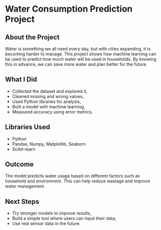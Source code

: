 # Water Consumption Prediction Project

## About the Project
Water is something we all need every day, but with cities expanding, it is becoming harder to manage. This project shows how machine learning can be used to predict how much water will be used in households. By knowing this in advance, we can save more water and plan better for the future.

## What I Did
- Collected the dataset and explored it,  
- Cleaned missing and wrong values,  
- Used Python libraries for analysis,  
- Built a model with machine learning,  
- Measured accuracy using error metrics.  

## Libraries Used
- Python  
- Pandas, Numpy, Matplotlib, Seaborn  
- Scikit-learn  

## Outcome
The model predicts water usage based on different factors such as household and environment. This can help reduce wastage and improve water management.

## Next Steps
- Try stronger models to improve results,  
- Build a simple tool where users can input their data,  
- Use real sensor data in the future.  

